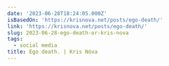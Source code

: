 ```yaml
---
date: '2023-06-28T18:24:05.000Z'
isBasedOn: 'https://krisnova.net/posts/ego-death/'
link: 'https://krisnova.net/posts/ego-death/'
slug: 2023-06-28-ego-death-or-kris-nova
tags:
  - social media
title: Ego death. | Kris Nóva
---
```


